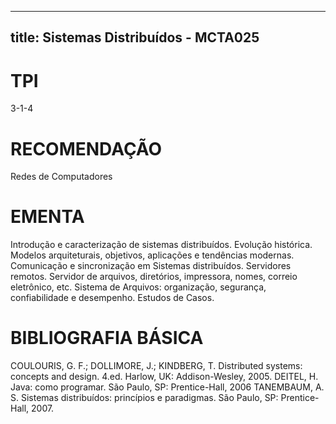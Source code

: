 
---
title: Sistemas Distribuídos - MCTA025 
---

# TPI

3-1-4

# RECOMENDAÇÃO

Redes de Computadores

# EMENTA

Introdução e caracterização de sistemas distribuídos. Evolução histórica. Modelos arquiteturais, objetivos, aplicações e tendências modernas. Comunicação e sincronização em Sistemas distribuídos. Servidores remotos. Servidor de arquivos, diretórios, impressora, nomes, correio eletrônico, etc. Sistema de Arquivos: organização, segurança, confiabilidade e desempenho. Estudos de Casos.

# BIBLIOGRAFIA BÁSICA

COULOURIS, G. F.; DOLLIMORE, J.; KINDBERG, T. Distributed systems: concepts and design. 4.ed. Harlow, UK: Addison-Wesley, 2005.
DEITEL, H. Java: como programar. São Paulo, SP: Prentice-Hall, 2006
TANEMBAUM, A. S. Sistemas distribuídos: princípios e paradigmas. São Paulo, SP: Prentice-Hall, 2007.
        